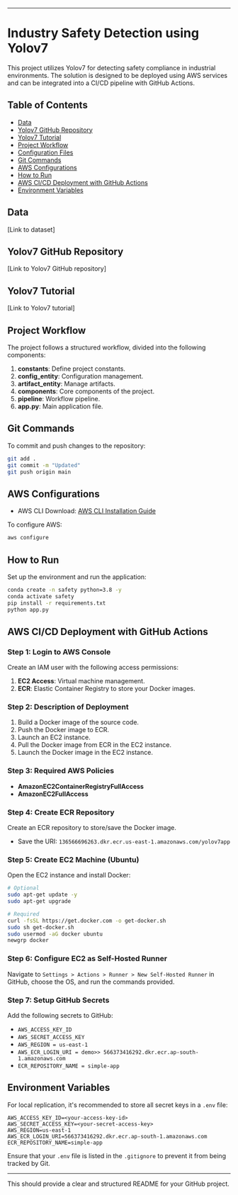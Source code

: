 
---

# Industry Safety Detection using Yolov7

This project utilizes Yolov7 for detecting safety compliance in industrial environments. The solution is designed to be deployed using AWS services and can be integrated into a CI/CD pipeline with GitHub Actions.

## Table of Contents
- [Data](#data)
- [Yolov7 GitHub Repository](#yolov7-github-repository)
- [Yolov7 Tutorial](#yolov7-tutorial)
- [Project Workflow](#project-workflow)
- [Configuration Files](#configuration-files)
- [Git Commands](#git-commands)
- [AWS Configurations](#aws-configurations)
- [How to Run](#how-to-run)
- [AWS CI/CD Deployment with GitHub Actions](#aws-cicd-deployment-with-github-actions)
- [Environment Variables](#environment-variables)

## Data
[Link to dataset]

## Yolov7 GitHub Repository
[Link to Yolov7 GitHub repository]

## Yolov7 Tutorial
[Link to Yolov7 tutorial]

## Project Workflow
The project follows a structured workflow, divided into the following components:
1. **constants**: Define project constants.
2. **config_entity**: Configuration management.
3. **artifact_entity**: Manage artifacts.
4. **components**: Core components of the project.
5. **pipeline**: Workflow pipeline.
6. **app.py**: Main application file.

## Git Commands
To commit and push changes to the repository:

```bash
git add .
git commit -m "Updated"
git push origin main
```

## AWS Configurations
- AWS CLI Download: [AWS CLI Installation Guide](https://docs.aws.amazon.com/cli/latest/userguide/getting-started-install.html)

To configure AWS:

```bash
aws configure
```

## How to Run
Set up the environment and run the application:

```bash
conda create -n safety python=3.8 -y
conda activate safety
pip install -r requirements.txt
python app.py
```

## AWS CI/CD Deployment with GitHub Actions
### Step 1: Login to AWS Console
Create an IAM user with the following access permissions:
1. **EC2 Access**: Virtual machine management.
2. **ECR**: Elastic Container Registry to store your Docker images.

### Step 2: Description of Deployment
1. Build a Docker image of the source code.
2. Push the Docker image to ECR.
3. Launch an EC2 instance.
4. Pull the Docker image from ECR in the EC2 instance.
5. Launch the Docker image in the EC2 instance.

### Step 3: Required AWS Policies
- **AmazonEC2ContainerRegistryFullAccess**
- **AmazonEC2FullAccess**

### Step 4: Create ECR Repository
Create an ECR repository to store/save the Docker image.
- Save the URI: `136566696263.dkr.ecr.us-east-1.amazonaws.com/yolov7app`

### Step 5: Create EC2 Machine (Ubuntu)
Open the EC2 instance and install Docker:

```bash
# Optional
sudo apt-get update -y
sudo apt-get upgrade

# Required
curl -fsSL https://get.docker.com -o get-docker.sh
sudo sh get-docker.sh
sudo usermod -aG docker ubuntu
newgrp docker
```

### Step 6: Configure EC2 as Self-Hosted Runner
Navigate to `Settings > Actions > Runner > New Self-Hosted Runner` in GitHub, choose the OS, and run the commands provided.

### Step 7: Setup GitHub Secrets
Add the following secrets to GitHub:

- `AWS_ACCESS_KEY_ID`
- `AWS_SECRET_ACCESS_KEY`
- `AWS_REGION = us-east-1`
- `AWS_ECR_LOGIN_URI = demo>> 566373416292.dkr.ecr.ap-south-1.amazonaws.com`
- `ECR_REPOSITORY_NAME = simple-app`

## Environment Variables
For local replication, it's recommended to store all secret keys in a `.env` file:

```plaintext
AWS_ACCESS_KEY_ID=<your-access-key-id>
AWS_SECRET_ACCESS_KEY=<your-secret-access-key>
AWS_REGION=us-east-1
AWS_ECR_LOGIN_URI=566373416292.dkr.ecr.ap-south-1.amazonaws.com
ECR_REPOSITORY_NAME=simple-app
```

Ensure that your `.env` file is listed in the `.gitignore` to prevent it from being tracked by Git.

---

This should provide a clear and structured README for your GitHub project.
